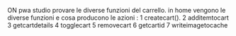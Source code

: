 ON pwa studio provare le diverse funzioni del carrello.
in home vengono le diverse funzioni e cosa producono le azioni :
1 createcart().
2 additemtocart
3 getcartdetails
4 togglecart
5 removecart
6 getcartid
7 writeimagetocache

